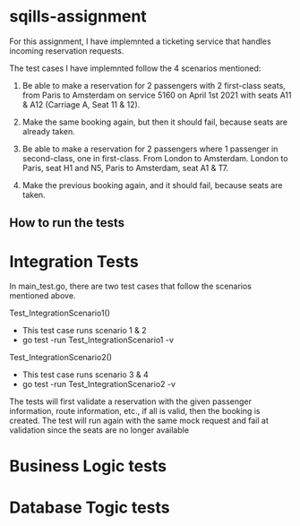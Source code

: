 # sqills-assignment

For this assignment, I have implemnted a ticketing service that handles incoming reservation requests.

The test cases I have implemnted follow the 4 scenarios mentioned: 

1. Be able to make a reservation for 2 passengers with 2 first-class seats, from Paris to
Amsterdam on service 5160 on April 1st 2021 with seats A11 & A12 (Carriage A, Seat
11 & 12).
   
2. Make the same booking again, but then it should fail, because seats are already taken.
   
3. Be able to make a reservation for 2 passengers where 1 passenger in second-class, one
in first-class. From London to Amsterdam. London to Paris, seat H1 and N5, Paris to
Amsterdam, seat A1 & T7.

4. Make the previous booking again, and it should fail, because seats are taken.

## How to run the tests
# Integration Tests
In main_test.go, there are two test cases that follow the scenarios mentioned above.

Test_IntegrationScenario1()
- This test case runs scenario 1 & 2
- go test -run Test_IntegrationScenario1 -v

Test_IntegrationScenario2()
- This test case runs scenario 3 & 4
- go test -run Test_IntegrationScenario2 -v
 
The tests will first validate a reservation with the given passenger information, route information, etc., if all is valid, then the booking is created.
The test will run again with the same mock request and fail at validation since the seats are no longer available

# Business Logic tests

# Database Togic tests
